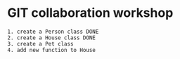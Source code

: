 # GIT collaboration workshop

```
1. create a Person class DONE
2. create a House class DONE
3. create a Pet class
4. add new function to House
```